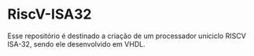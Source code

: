 # RiscV-ISA32
Esse repositório é destinado a criação de um processador uniciclo RISCV ISA-32, sendo ele desenvolvido em VHDL.

